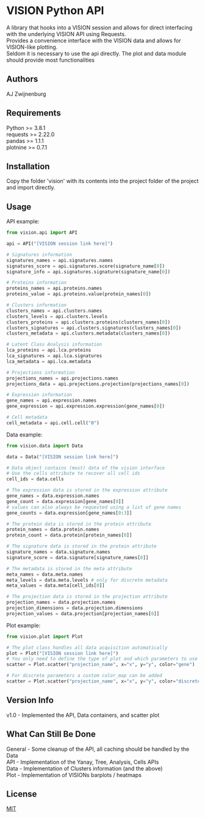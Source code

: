 # VISION Python API

A library that hooks into a VISION session and allows for direct interfacing with the underlying VISION API using Requests.  
Provides a convenience interface with the VISION data and allows for VISION-like plotting.  
Seldom it is necessary to use the api directly. The plot and data module should provide most functionalities

## Authors

AJ Zwijnenburg

## Requirements

Python >= 3.8.1  
requests >= 2.22.0  
pandas >= 1.1.1  
plotnine >= 0.7.1

## Installation

Copy the folder 'vision' with its contents into the project folder of the project and import directly.

## Usage

API example:  

```python
from vision.api import API

api = API("[VISION session link here]")

# Signatures information
signatures_names = api.signatures.names
signatures_score = api.signatures.score(signature_name[0])
signature_info = api.signatures.signature(signature_name[0])

# Proteins information
proteins_names = api.proteins.names
proteins_value = api.proteins.value(protein_names[0])

# Clusters information
clusters_names = api.clusters.names
clusters_levels = api.clusters.levels
clusters_proteins = api.clusters.proteins(clusters_names[0])
clusters_signatures = api.clusters.signatures(clusters_names[0])
clusters_metadata = api.clusters.metadata(clusters_names[0])

# Latent Class Analysis information
lca_proteins = api.lca.proteins
lca_signatures = api.lca.signatures
lca_metadata = api.lca.metadata

# Projections information
projections_names = api.projections.names
projections_data = api.projections.projection(projections_names[0])

# Expression information
gene_names = api.expression.names
gene_expression = api.expression.expression(gene_names[0])

# Cell metadata
cell_metadata = api.cell.cell("0")
```

Data example:

```python
from vision.data import Data

data = Data("[VISION session link here]")

# Data object contains (most) data of the vision interface
# Use the cells attribute to recover all cell ids
cell_ids = data.cells

# The expression data is stored in the expression attribute
gene_names = data.expression.names
gene_count = data.expression[gene_names[0]]
# values can also always be requested using a list of gene names
gene_counts = data.expression[gene_names[0:3]]

# The protein data is stored in the protein attribute
protein_names = data.protein.names
protein_count = data.protein[protein_names[0]]

# The signature data is stored in the protein attribute
signature_names = data.signature.names
signature_score = data.signature[signature_names[0]]

# The metadata is stored in the meta attribute
meta_names = data.meta.names
meta_levels = data.meta.levels # only for discrete metadata
meta_values = data.meta[cell_ids[0]]

# The projection data is stored in the projection attribute
projection_names = data.projection.names
projection_dimensions = data.projection.dimensions
projection_values = data.projection[projection_names[0]]
```

Plot example:

```python
from vision.plot import Plot

# The plot class handles all data acquisition automatically
plot = Plot("[VISION session link here]")
# You only need to define the type of plot and which parameters to use
scatter = Plot.scatter("projection_name", x="x", y="y", color="gene")

# For discrete parameters a custom color_map can be added
scatter = Plot.scatter("projection_name", x="x", y="y", color="discrete", color_map={"1":"red", "2":"blue"})
```

## Version Info

v1.0 - Implemented the API, Data containers, and scatter plot

## What Can Still Be Done

General - Some cleanup of the API, all caching should be handled by the Data  
API - Implementation of the Yanay, Tree, Analysis, Cells APIs  
Data - Implementation of Clusters information (and the above)  
Plot - Implementation of VISIONs barplots / heatmaps

## License

[MIT](https://choosealicense.com/licenses/mit/)
